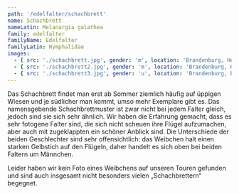 ```yaml
---
path: '/edelfalter/schachbrett'
name: Schachbrett
nameLatin: Melanargia galathea
family: edelfalter
familyName: Edelfalter
familyLatin: Nymphalidae
images:
  - { src: './schachbrett.jpg', gender: 'm', location: 'Brandenburg, Heinrichsfelde', author: Georg, date: '2016-07-01' }
  - { src: './schachbrett2.jpg', gender: 'm', location: 'Brandenburg, Heinrichsfelde', author: Georg, date: '2016-07-01' }
  - { src: './schachbrett3.jpg', gender: 'u', location: 'Brandenburg, bei Dollgow', author: Georg, date: '2016-07-02' }
---
```


Das Schachbrett findet man erst ab Sommer ziemlich häufig auf üppigen Wiesen und je südlicher man kommt, umso mehr Exemplare gibt es. Das namensgebende Schachbrettmuster ist zwar nicht bei jedem Falter gleich, jedoch sind sie sich sehr ähnlich. Wir haben die Erfahrung gemacht, dass es sehr fotogene Falter sind, die sich nicht scheuen ihre Flügel aufzumachen, aber auch mit zugeklappten ein schöner Anblick sind. Die Unterschiede der beiden Geschlechter sind sehr offensichtlich: das Weibchen halt einen starken Gelbstich auf den Flügeln, daher handelt es sich oben bei beiden Faltern um Männchen.

Leider haben wir kein Foto eines Weibchens auf unseren Touren gefunden und sind auch insgesamt nicht besonders vielen „Schachbrettern“ begegnet.
